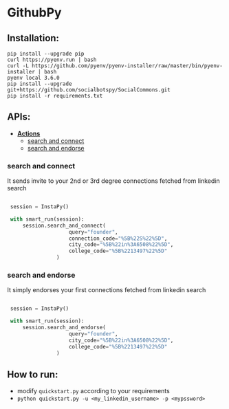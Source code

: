 # GithubPy


## Installation:
```
pip install --upgrade pip
curl https://pyenv.run | bash
curl -L https://github.com/pyenv/pyenv-installer/raw/master/bin/pyenv-installer | bash
pyenv local 3.6.0
pip install --upgrade git+https://github.com/socialbotspy/SocialCommons.git
pip install -r requirements.txt
```

##  APIs:
- **[Actions](#actions)**
  - [search and connect](#search_and_connect)
  - [search and endorse](#search_and_endorse)

### search and connect
 
It sends invite to your 2nd or 3rd degree connections fetched from linkedin search
 
```python

 session = InstaPy()

 with smart_run(session):
     session.search_and_connect(
                    query="founder",
                    connection_code="%5B%22S%22%5D",
                    city_code="%5B%22in%3A6508%22%5D",
                    college_code="%5B%2213497%22%5D"
                )
 ```
### search and endorse

It simply endorses your first connections fetched from linkedin search

```python

 session = InstaPy()

 with smart_run(session):
     session.search_and_endorse(
                    query="founder",
                    city_code="%5B%22in%3A6508%22%5D",
                    college_code="%5B%2213497%22%5D"
                )
 ```
 
## How to run:

 -  modify `quickstart.py` according to your requirements
 -  `python quickstart.py -u <my_linkedin_username> -p <mypssword>`
